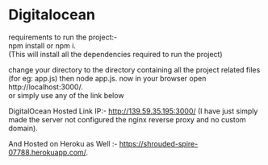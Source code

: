 # Digitalocean

requirements to run the project:-    
npm install or npm i.   
(This will install all the dependencies required to run the project)

change your directory to the directory containing all the project related files (for eg: app.js) then
node app.js. 
now in your browser open   
http://localhost:3000/.   
or simply use any of the link below

DigitalOcean Hosted Link IP:- http://139.59.35.195:3000/  (I have just simply made the server not configured the nginx reverse proxy and no custom domain).  



And Hosted on Heroku as Well :- https://shrouded-spire-07788.herokuapp.com/.  


